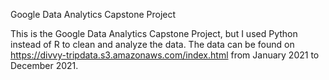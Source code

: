 Google Data Analytics Capstone Project

This is the Google Data Analytics Capstone Project, but I used Python instead of R to clean and analyze the data.
The data can be found on https://divvy-tripdata.s3.amazonaws.com/index.html from January 2021 to December 2021.
